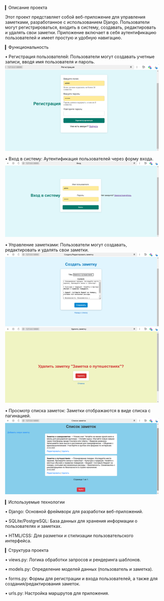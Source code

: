 ▎Описание проекта

Этот проект представляет собой веб-приложение для управления заметками, разработанное с использованием Django. 
Пользователи могут регистрироваться, входить в систему, создавать, редактировать и удалять свои заметки. 
Приложение включает в себя аутентификацию пользователей и имеет простую и удобную навигацию.

▎Функциональность

• Регистрация пользователей: Пользователи могут создавать учетные записи, вводя имя пользователя и пароль.
![alt text](https://github.com/tishenko-va/Notes_Django/blob/master/register.png)

• Вход в систему: Аутентификация пользователей через форму входа.
![alt text](https://github.com/tishenko-va/Notes_Django/blob/master/login.png)

• Управление заметками: Пользователи могут создавать, редактировать и удалять свои заметки.
![alt text](https://github.com/tishenko-va/Notes_Django/blob/master/create.png)
![alt text](https://github.com/tishenko-va/Notes_Django/blob/master/delite.png)

• Просмотр списка заметок: Заметки отображаются в виде списка с пагинацией.
![alt text](https://github.com/tishenko-va/Notes_Django/blob/master/note_list.png)


▎Используемые технологии

• Django: Основной фреймворк для разработки веб-приложений.

• SQLite/PostgreSQL: База данных для хранения информации о пользователях и заметках.

• HTML/CSS: Для разметки и стилизации пользовательского интерфейса.

▎Структура проекта

• views.py: Логика обработки запросов и рендеринга шаблонов.

• models.py: Определение моделей данных (пользователь и заметка).

• forms.py: Формы для регистрации и входа пользователей, а также для создания/редактирования заметок.

• urls.py: Настройка маршрутов для приложения.
